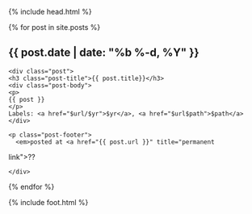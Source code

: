 {% include head.html %}

{% for post in site.posts %}
    <h2 class="date-header">{{ post.date | date: "%b %-d, %Y" }}</h2>

    <div class="post">
    <h3 class="post-title">{{ post.title}}</h3>
    <div class="post-body">
    <p>
    {{ post }}
    </p>
    Labels: <a href="$url/$yr">$yr</a>, <a href="$url$path">$path</a>
    </div>

    <p class="post-footer">
      <em>posted at <a href="{{ post.url }}" title="permanent
link">??</a></em>
    </p>

    </div>
{% endfor %}

{% include foot.html %}
